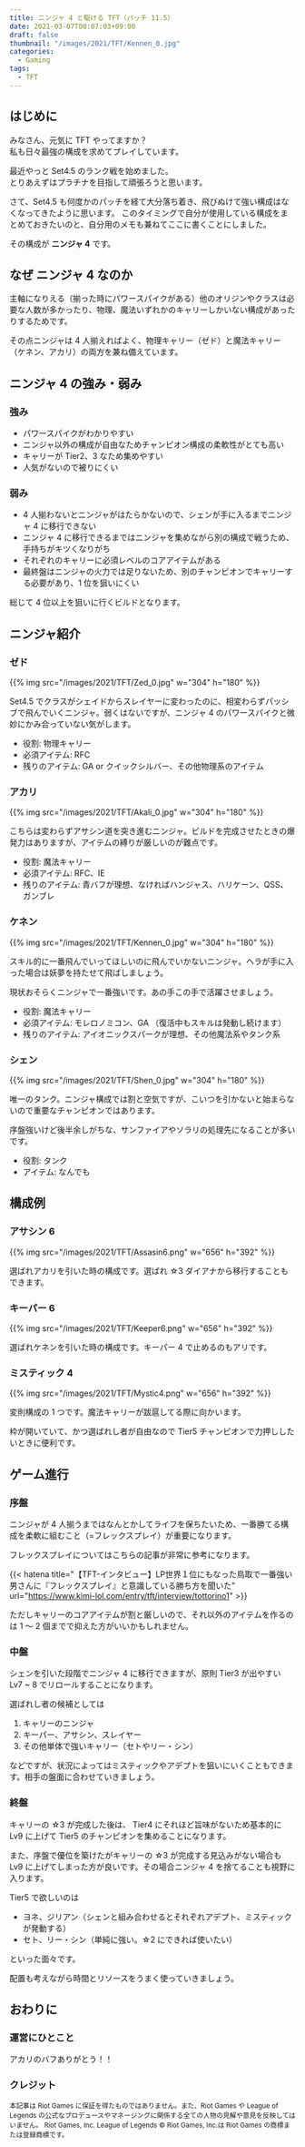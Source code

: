 ```yaml
---
title: ニンジャ 4 と駆ける TFT（パッチ 11.5）
date: 2021-03-07T00:07:03+09:00
draft: false
thumbnail: "/images/2021/TFT/Kennen_0.jpg"
categories:
  - Gaming
tags:
  - TFT
---
```


## はじめに

みなさん、元気に TFT やってますか？  
私も日々最強の構成を求めてプレイしています。

最近やっと Set4.5 のランク戦を始めました。  
とりあえずはプラチナを目指して頑張ろうと思います。

さて、Set4.5 も何度かのパッチを経て大分落ち着き、飛びぬけて強い構成はなくなってきたように思います。
このタイミングで自分が使用している構成をまとめておきたいのと、自分用のメモも兼ねてここに書くことにしました。

その構成が **ニンジャ 4** です。

## なぜ ニンジャ 4 なのか

主軸になりえる（揃った時にパワースパイクがある）他のオリジンやクラスは必要な人数が多かったり、物理、魔法いずれかのキャリーしかいない構成があったりするためです。

その点ニンジャは 4 人揃えればよく、物理キャリー（ゼド）と魔法キャリー（ケネン、アカリ）の両方を兼ね備えています。

## ニンジャ 4 の強み・弱み

### 強み

- パワースパイクがわかりやすい
- ニンジャ以外の構成が自由なためチャンピオン構成の柔軟性がとても高い
- キャリーが Tier2、3 なため集めやすい
- 人気がないので被りにくい

### 弱み

- 4 人揃わないとニンジャがはたらかないので、シェンが手に入るまでニンジャ 4 に移行できない
- ニンジャ 4 に移行できるまではニンジャを集めながら別の構成で戦うため、手持ちがキツくなりがち
- それぞれのキャリーに必須レベルのコアアイテムがある
- 最終盤はニンジャの火力では足りないため、別のチャンピオンでキャリーする必要があり、1 位を狙いにくい

総じて 4 位以上を狙いに行くビルドとなります。

## ニンジャ紹介

### ゼド

{{% img src="/images/2021/TFT/Zed_0.jpg" w="304" h="180" %}}

Set4.5 でクラスがシェイドからスレイヤーに変わったのに、相変わらずパッシブで飛んでいくニンジャ。弱くはないですが、ニンジャ 4 のパワースパイクと微妙にかみ合っていない気がします。

- 役割: 物理キャリー
- 必須アイテム: RFC
- 残りのアイテム: GA or クイックシルバー、その他物理系のアイテム

### アカリ

{{% img src="/images/2021/TFT/Akali_0.jpg" w="304" h="180" %}}

こちらは変わらずアサシン道を突き進むニンジャ。ビルドを完成させたときの爆発力はありますが、アイテムの縛りが厳しいのが難点です。

- 役割: 魔法キャリー
- 必須アイテム: RFC、IE
- 残りのアイテム: 青バフが理想、なければハンジャス、ハリケーン、QSS、ガンブレ

### ケネン

{{% img src="/images/2021/TFT/Kennen_0.jpg" w="304" h="180" %}}

スキル的に一番飛んでいってほしいのに飛んでいかないニンジャ。ヘラが手に入った場合は妖夢を持たせて飛ばしましょう。

現状おそらくニンジャで一番強いです。あの手この手で活躍させましょう。

- 役割: 魔法キャリー
- 必須アイテム: モレロノミコン、GA （復活中もスキルは発動し続けます）
- 残りのアイテム: アイオニックスパークが理想、その他魔法系やタンク系

### シェン

{{% img src="/images/2021/TFT/Shen_0.jpg" w="304" h="180" %}}

唯一のタンク。ニンジャ構成では割と空気ですが、こいつを引かないと始まらないので重要なチャンピオンではあります。

序盤強いけど後半余しがちな、サンファイアやソラリの処理先になることが多いです。

- 役割: タンク
- アイテム: なんでも

## 構成例

### アサシン 6

{{% img src="/images/2021/TFT/Assasin6.png" w="656" h="392" %}}

選ばれアカリを引いた時の構成です。選ばれ ☆3 ダイアナから移行することもできます。

### キーパー 6

{{% img src="/images/2021/TFT/Keeper6.png" w="656" h="392" %}}

選ばれケネンを引いた時の構成です。キーパー 4 で止めるのもアリです。

### ミスティック 4

{{% img src="/images/2021/TFT/Mystic4.png" w="656" h="392" %}}

変則構成の 1 つです。魔法キャリーが跋扈してる際に向かいます。

枠が開いていて、かつ選ばれし者が自由なので Tier5 チャンピオンで力押ししたいときに便利です。

## ゲーム進行

### 序盤

ニンジャが 4 人揃うまではなんとかしてライフを保ちたいため、一番勝てる構成を柔軟に組むこと（=フレックスプレイ）が重要になります。

フレックスプレイについてはこちらの記事が非常に参考になります。

{{< hatena title="【TFT-インタビュー】LP世界１位にもなった鳥取で一番強い男さんに『フレックスプレイ』と意識している勝ち方を聞いた" url="https://www.kimi-lol.com/entry/tft/interview/tottorino1" >}}

ただしキャリーのコアアイテムが割と厳しいので、それ以外のアイテムを作るのは 1 ～ 2 個までで抑えた方がいいかもしれません。

### 中盤

シェンを引いた段階でニンジャ 4 に移行できますが、原則 Tier3 が出やすい Lv7 ~ 8 でリロールすることになります。

選ばれし者の候補としては

1. キャリーのニンジャ
2. キーパー、アサシン、スレイヤー
3. その他単体で強いキャリー（セトやリー・シン）

などですが、状況によってはミスティックやアデプトを狙いにいくこともできます。相手の盤面に合わせていきましょう。

### 終盤

キャリーの ☆3 が完成した後は、 Tier4 にそれほど旨味がないため基本的に Lv9 に上げて Tier5 のチャンピオンを集めることになります。

また、序盤で優位を築けたがキャリーの ☆3 が完成する見込みがない場合も Lv9 に上げてしまった方が良いです。その場合ニンジャ 4 を捨てることも視野に入ります。

Tier5 で欲しいのは

- ヨネ、ジリアン（シェンと組み合わせるとそれぞれアデプト、ミスティックが発動する）
- セト、リー・シン（単純に強い。☆2 にできれば使いたい）

といった面々です。

配置も考えながら時間とリソースをうまく使っていきましょう。

## おわりに

### 運営にひとこと

アカリのバフありがとう！！

### クレジット

<small>本記事は Riot Games に保証を得たものではありません。また、Riot Games や League of Legends の公式なプロデュースやマネージングに関係する全ての人物の見解や意見を反映してはいません。 Riot Games, Inc. League of Legends © Riot Games, Inc.は Riot Games の商標または登録商標です。</small>
